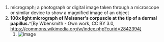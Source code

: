 1. micrograph; a photograph or digital image taken through a microscope or similar device to show a magnified image of an object
2. **100x light micrograph of Meissner's corpuscle at the tip of a dermal papillus.**^[By Wbensmith - Own work, CC BY 3.0, https://commons.wikimedia.org/w/index.php?curid=2842394]
	1. ![image](https://upload.wikimedia.org/wikipedia/commons/thumb/d/d3/WVSOM_Meissner%27s_corpuslce.JPG/640px-WVSOM_Meissner%27s_corpuslce.JPG)